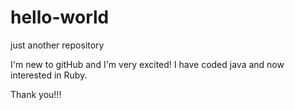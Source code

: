 # hello-world
just another repository

I'm new to gitHub and I'm very excited!
I have coded java and now interested in Ruby.

Thank you!!!
